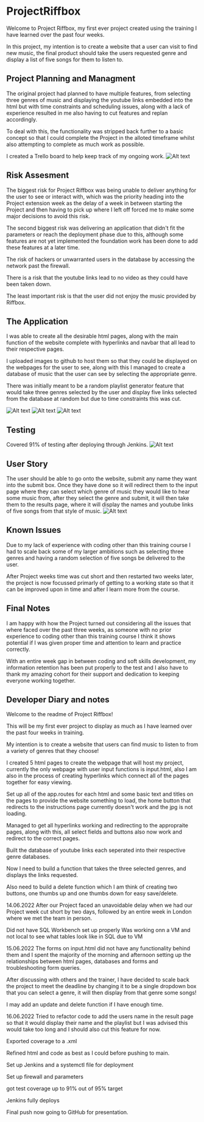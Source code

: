 # ProjectRiffbox

Welcome to Project Riffbox, my first ever project created using the training I have learned over the past four weeks.

In this project, my intention is to create a website that a user can visit to find new music, the final product should take the users requested genre and display a list of five songs for them to listen to.

## Project Planning and Managment

The original project had planned to have multiple features, from selecting three genres of music and displaying the youtube links embedded into the html
but with time constraints and scheduling issues, along with a lack of experience resulted in me also having to cut features and replan accordingly.

To deal with this, the functionality was stripped back further to a basic concept so that I could complete the Project in the alloted timeframe whilst also
attempting to complete as much work as possible.

I created a Trello board to help keep track of my ongoing work.
<img src="https://github.com/QAJackBarclay/ProjectRiffbox/blob/4104427fa4154732d32730bb05e036be386bee28/application/Images/Trello%201.PNG" alt="Alt text" title="Optional title">


## Risk Assesment 

The biggest risk for Project Riffbox was being unable to deliver anything for the user to see or interact with, which was the priority heading into the Project extension week as the delay of a week in between starting the Project and then having to pick up where I left off forced me to make some major decisions to avoid this risk. 

The second biggest risk was delivering an application that didn't fit the parameters or reach the deployment phase due to this, although some features are not yet implemented the foundation work has been done to add these features at a later time.

The risk of hackers or unwarranted users in the database by accessing the network past the firewall. 

There is a risk that the youtube links lead to no video as they could have been taken down. 

The least important risk is that the user did not enjoy the music provided by Riffbox.


## The Application

I was able to create all the desirable html pages, along with the main function of the website complete with hyperlinks and 
navbar that all lead to their respective pages. 

I uploaded images to github to host them so that they could be displayed on the webpages for the user to see, along with this I managed to create a database of music that the user can see by selecting the appropriate genre.

There was initially meant to be a random playlist generator feature that would take three genres selected by the user and display five links selected from the database at random but due to time constraints this was cut.

<img src="https://github.com/QAJackBarclay/ProjectRiffbox/blob/4104427fa4154732d32730bb05e036be386bee28/application/Images/Riffbox.PNG" alt="Alt text" title="Optional title">
<img src="https://github.com/QAJackBarclay/ProjectRiffbox/blob/95dcff08bc8beec1d6e0c8079a3ffe660af4e8f9/application/Images/Riffbox%20input.PNG" alt="Alt text" title="Optional title">
<img src="https://github.com/QAJackBarclay/ProjectRiffbox/blob/4104427fa4154732d32730bb05e036be386bee28/application/Images/Riffbox%20Results.PNG" alt="Alt text" title="Optional title">

## Testing
Covered 91% of testing after deploying through Jenkins.
<img src="https://github.com/QAJackBarclay/ProjectRiffbox/blob/347e523d41db1dad3be26703cde4f928db628a39/application/Images/Jenkins%20test.PNG" alt="Alt text" title="Optional title">

## User Story
The user should be able to go onto the website, submit any name they want into the submit box. Once they have done so it will redirect them to the input page
where they can select which genre of music they would like to hear some music from, after they select the genre and submit, it will then take them to the results page, where it will display the names and youtube links of five songs from that style of music.
<img src="https://github.com/QAJackBarclay/ProjectRiffbox/blob/4104427fa4154732d32730bb05e036be386bee28/application/Images/Riffbox%20Index.PNG" alt="Alt text" title="Optional title">

## Known Issues 

Due to my lack of experience with coding other than this training course I had to scale back some of my larger ambitions such as selecting three genres and having a random selection of five songs be delivered to the user.

After Project weeks time was cut short and then restarted two weeks later, the project is now focussed primarly of getting to a working state so that it can be improved upon in time and after I learn more from the course.

## Final Notes

I am happy with how the Project turned out considering all the issues that where faced over the past three weeks, as someone with no prior experience to coding 
other than this training course I think it shows potential if I was given proper time and attention to learn and practice correctly. 

With an entire week gap in between coding and soft skills development, my information retention has been put properly to the test and I also have to thank my amazing cohort for their support and dedication to keeping everyone working together.


## Developer Diary and notes
Welcome to the readme of Project Riffbox! 

This will be my first ever project to display as much as I have learned over the past four weeks in training.

My intention is to create a website that users can find music to listen to from a variety of genres that they choose! 

I created 5 html pages to create the webpage that will host my project, currently the only webpage with user input functions is input.html,
also I am also in the process of creating hyperlinks which connect all of the pages together for easy viewing.

Set up all of the app.routes for each html and some basic text and titles on the pages to provide the website something to load, the home button that redirects
to the instructions page currently doesn't work and the jpg is not loading.

Managed to get all hyperlinks working and redirecting to the appropraite pages, along with this, all select fields and buttons also now work and redirect to the correct pages. 

Built the database of youtube links each seperated into their respective genre databases.

Now I need to build a function that takes the three selected genres, and displays the links requested.

Also need to build a delete function which I am think of creating two buttons, one thumbs up and one thumbs down for easy save/delete.


14.06.2022
After our Project faced an unavoidable delay when we had our Project week cut short by two days, followed by an entire week in London where we met the team in person.

Did not have SQL Workbench set up properly 
Was working onn a VM and not local to see what tables look like in SQL due to VM

15.06.2022
The forms on input.html did not have any functionality behind them and I spent the majority of the morning and afternoon setting up the relationships between 
html pages, databases and forms and troubleshooting form queries.

After discussing with others and the trainer, I have decided to scale back the project to meet the deadline by changing it to be a single dropdown box that you can
select a genre, it will then display from that genre some songs! 

I may add an update and delete function if I have enough time.

16.06.2022
Tried to refactor code to add the users name in the result page so that it would display their name and the playlist but I was advised this would take too long
and I should also cut this feature for now.

Exported coverage to a .xml

Refined html and code as best as I could before pushing to main. 

Set up Jenkins and a systemctl file for deployment

Set up firewall and parameters 

got test coverage up to 91% out of 95% target

Jenkins fully deploys

Final push now going to GitHub for presentation.
